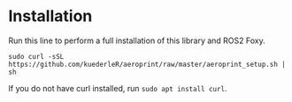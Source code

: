 # Installation
Run this line to perform a full installation of this library and ROS2 Foxy.
```
sudo curl -sSL https://github.com/kuederleR/aeroprint/raw/master/aeroprint_setup.sh | sh
```
If you do not have curl installed, run ```sudo apt install curl```.
